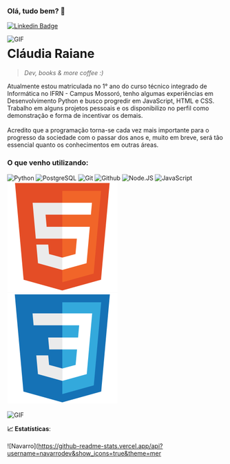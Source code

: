 ### Olá, tudo bem? 👋

[![Linkedin Badge](https://img.shields.io/badge/-LinkedIn-blue?style=flat-square&logo=Linkedin&logoColor=white&link=https://www.linkedin.com/in/karinnecristinapereira//)](https://www.linkedin.com/in/cl%C3%A1udia-raiane-sousa-de-oliveira-7898a1233/)

<img align="left" alt="GIF" src="https://media.giphy.com/media/Ah3zHH7hvsSB2/giphy.gif"/>
 
 # Cláudia Raiane 
 
 > *Dev, books & more coffee :)*

 Atualmente estou matriculada no 1° ano do curso técnico integrado de Informática no IFRN - Campus Mossoró, tenho algumas experiências em Desenvolvimento Python e busco progredir em JavaScript, HTML e CSS. Trabalho em alguns projetos pessoais e os disponibilizo no perfil como demonstração e forma de incentivar os demais. <br> <br> Acredito que a programação torna-se cada vez mais importante para o progresso da sociedade com o passar dos anos e, muito em breve, será tão essencial quanto os conhecimentos em outras áreas.
<br>
 
 ### O que venho utilizando:

 ![Python](https://img.shields.io/badge/-Python-black?logoColor=green&style=flat-square&logo=Python)
 ![PostgreSQL](https://img.shields.io/badge/-PostgreSQL-black?style=flat-square&logo=PostgreSQL)
 ![Git](https://img.shields.io/badge/-Git-black?style=flat-square&logo=Git)
 ![Github](https://img.shields.io/badge/-Github-black?style=flat-square&logo=Github)
 ![Node.JS](https://img.shields.io/badge/-Node.Js-black?logoColor=green&style=flat-square&logo=Node.Js)
 ![JavaScript](https://img.shields.io/badge/-JavaScript-black?logoColor=green&style=flat-square&logo=JavaScript)
 ![HTML](https://raw.githubusercontent.com/devicons/devicon/master/icons/html5/html5-original.svg)
 ![CSS](https://raw.githubusercontent.com/devicons/devicon/master/icons/css3/css3-original.svg)
 

<img align="center" alt="GIF" src="https://media.giphy.com/media/DKyjRV7y5AcOswAlBr/giphy.gif"/>


  
   
 <b> :chart_with_upwards_trend: Estatísticas</b>:
 <br>
 <br>
 ![Navarro](https://github-readme-stats.vercel.app/api?username=navarrodev&show_icons=true&theme=mer
